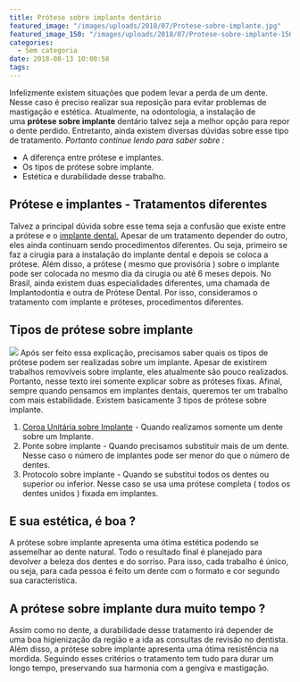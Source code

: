 ```yaml
---
title: Prótese sobre implante dentário
featured_image: "/images/uploads/2018/07/Protese-sobre-implante.jpg"
featured_image_150: "/images/uploads/2018/07/Protese-sobre-implante-150x150.jpg"
categories:
  - Sem categoria
date: 2018-08-13 10:00:58
tags:
---
```


Infelizmente existem situações que podem levar a perda de um dente. Nesse caso é preciso realizar sua reposição para evitar problemas de mastigação e estética. Atualmente, na odontologia, a instalação de uma **prótese sobre implante** dentário talvez seja a melhor opção para repor o dente perdido. Entretanto, ainda existem diversas dúvidas sobre esse tipo de tratamento. _Portanto continue lendo para saber sobre :_

*   A diferença entre prótese e implantes.
*   Os tipos de prótese sobre implante.
*   Estética e durabilidade desse trabalho.

**Prótese e implantes - Tratamentos diferentes**
------------------------------------------------

Talvez a principal dúvida sobre esse tema seja a confusão que existe entre a prótese e o [implante dental.](/implante-dentario/) Apesar de um tratamento depender do outro, eles ainda continuam sendo procedimentos diferentes. Ou seja, primeiro se faz a cirugia para a instalação do implante dental e depois se coloca a prótese. Além disso, a prótese ( mesmo que provisória ) sobre o implante pode ser colocada no mesmo dia da cirugia ou até 6 meses depois. No Brasil, ainda existem duas especialidades diferentes, uma chamada de Implantodontia e outra de Prótese Dental. Por isso, consideramos o tratamento com implante e próteses, procedimentos diferentes.

**Tipos de prótese sobre implante**
-----------------------------------

![](/images/uploads/2018/07/Protese-sobre-implante-dentario.jpg) Após ser feito essa explicação, precisamos saber quais os tipos de prótese podem ser realizadas sobre um implante. Apesar de existirem trabalhos removíveis sobre implante, eles atualmente são pouco realizados. Portanto, nesse texto irei somente explicar sobre as próteses fixas. Afinal, sempre quando pensamos em implantes dentais, queremos ter um trabalho com mais estabilidade. Existem basicamente 3 tipos de prótese sobre implante.

1.  [Coroa Unitária sobre Implante](/coroa-dentaria/) \- Quando realizamos somente um dente sobre um Implante.
2.  Ponte sobre implante - Quando precisamos substituir mais de um dente. Nesse caso o número de implantes pode ser menor do que o número de dentes.
3.  Protocolo sobre implante - Quando se substitui todos os dentes ou superior ou inferior. Nesse caso se usa uma prótese completa ( todos os dentes unidos ) fixada em implantes.

**E sua estética, é boa ?**
---------------------------

A prótese sobre implante apresenta uma ótima estética podendo se assemelhar ao dente natural. Todo o resultado final é planejado para devolver a beleza dos dentes e do sorriso. Para isso, cada trabalho é único, ou seja, para cada pessoa é feito um dente com o formato e cor segundo sua característica.

**A prótese sobre implante dura muito tempo ?**
-----------------------------------------------

Assim como no dente, a durabilidade desse tratamento irá depender de uma boa higienização da região e a ida as consultas de revisão no dentista. Além disso, a prótese sobre implante apresenta uma ótima resistência na mordida. Seguindo esses critérios o tratamento tem tudo para durar um longo tempo, preservando sua harmonia com a gengiva e mastigação.